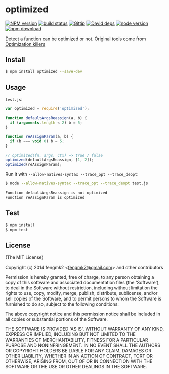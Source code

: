 optimized
=======

[![NPM version][npm-image]][npm-url]
[![build status][travis-image]][travis-url]
[![Gittip][gittip-image]][gittip-url]
[![David deps][david-image]][david-url]
[![node version][node-image]][node-url]
[![npm download][download-image]][download-url]

[npm-image]: https://img.shields.io/npm/v/optimized.svg?style=flat-square
[npm-url]: https://npmjs.org/package/optimized
[travis-image]: https://img.shields.io/travis/node-modules/optimized.svg?style=flat-square
[travis-url]: https://travis-ci.org/node-modules/optimized
[gittip-image]: https://img.shields.io/gittip/fengmk2.svg?style=flat-square
[gittip-url]: https://www.gittip.com/fengmk2/
[david-image]: https://img.shields.io/david/node-modules/optimized.svg?style=flat-square
[david-url]: https://david-dm.org/node-modules/optimized
[node-image]: https://img.shields.io/badge/node.js-%3E=_0.10-green.svg?style=flat-square
[node-url]: http://nodejs.org/download/
[download-image]: https://img.shields.io/npm/dm/optimized.svg?style=flat-square
[download-url]: https://npmjs.org/package/optimized

Detect a function can be optimized or not.
Original tools come from [Optimization killers](https://github.com/petkaantonov/bluebird/wiki/Optimization-killers)

## Install

```bash
$ npm install optimized --save-dev
```

## Usage

`test.js`:

```js
var optimized = require('optimized');

function defaultArgsReassign(a, b) {
  if (arguments.length < 2) b = 5;
}

function reAssignParam(a, b) {
  if (b === void 0) b = 5;
}

// optimized(fn, args, ctx) => true / false
optimized(defaultArgsReassign, [1, 2]);
optimized(reAssignParam);
```

Run it with `--allow-natives-syntax --trace_opt --trace_deopt`:

```bash
$ node --allow-natives-syntax --trace_opt --trace_deopt test.js

Function defaultArgsReassign is not optimized
Function reAssignParam is optimized
```

## Test

```bash
$ npm install
$ npm test
```

## License

(The MIT License)

Copyright (c) 2014 fengmk2 &lt;fengmk2@gmail.com&gt; and other contributors

Permission is hereby granted, free of charge, to any person obtaining
a copy of this software and associated documentation files (the
'Software'), to deal in the Software without restriction, including
without limitation the rights to use, copy, modify, merge, publish,
distribute, sublicense, and/or sell copies of the Software, and to
permit persons to whom the Software is furnished to do so, subject to
the following conditions:

The above copyright notice and this permission notice shall be
included in all copies or substantial portions of the Software.

THE SOFTWARE IS PROVIDED 'AS IS', WITHOUT WARRANTY OF ANY KIND,
EXPRESS OR IMPLIED, INCLUDING BUT NOT LIMITED TO THE WARRANTIES OF
MERCHANTABILITY, FITNESS FOR A PARTICULAR PURPOSE AND NONINFRINGEMENT.
IN NO EVENT SHALL THE AUTHORS OR COPYRIGHT HOLDERS BE LIABLE FOR ANY
CLAIM, DAMAGES OR OTHER LIABILITY, WHETHER IN AN ACTION OF CONTRACT,
TORT OR OTHERWISE, ARISING FROM, OUT OF OR IN CONNECTION WITH THE
SOFTWARE OR THE USE OR OTHER DEALINGS IN THE SOFTWARE.
